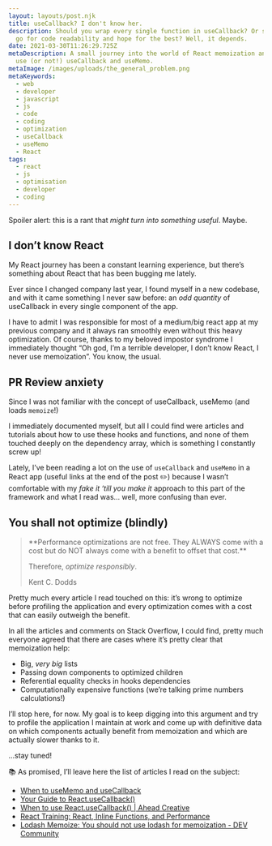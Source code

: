 ```yaml
---
layout: layouts/post.njk
title: useCallback? I don't know her.
description: Should you wrap every single function in useCallback? Or should you
  go for code readability and hope for the best? Well, it depends.
date: 2021-03-30T11:26:29.725Z
metaDescription: A small journey into the world of React memoization and when to
  use (or not!) useCallback and useMemo.
metaImage: /images/uploads/the_general_problem.png
metaKeywords:
  - web
  - developer
  - javascript
  - js
  - code
  - coding
  - optimization
  - useCallback
  - useMemo
  - React
tags:
  - react
  - js
  - optimisation
  - developer
  - coding
---
```

Spoiler alert: this is a rant that *might turn into something useful*. Maybe.

## I don’t know React

My React journey has been a constant learning experience, but there’s something about React that has been bugging me lately.

Ever since I changed company last year, I found myself in a new codebase, and with it came something I never saw before: an *odd quantity* of useCallback in every single component of the app.

I have to admit I was responsible for most of a medium/big react app at my previous company and it always ran smoothly even without this heavy optimization. 
Of course, thanks to my beloved impostor syndrome I immediately thought “Oh god, I’m a terrible developer, I don’t know React, I never use memoization”. You know, the usual. 

## PR Review anxiety

Since I was not familiar with the concept of useCallback, useMemo (and loads `memoize`!) 

I immediately documented myself, but all I could find were articles and tutorials about how to use these hooks and functions, and none of them touched deeply on the dependency array, which is something I constantly screw up!

Lately, I’ve been reading a lot on the use of `useCallback` and `useMemo` in a React app (useful links at the end of the post ✏️) because I wasn’t comfortable with my *fake it ‘till you make it* approach to this part of the framework and what I read was… well, more confusing than ever.

## You shall not optimize (blindly)

<blockquote cite="https://kentcdodds.com/blog/usememo-and-usecallback">
**Performance optimizations are not free. They ALWAYS come with a cost but do NOT always come with a benefit to offset that cost.**

Therefore, *optimize responsibly*. 

<span class="author">Kent C. Dodds</span>
</blockquote>

Pretty much every article I read touched on this: it’s wrong to optimize before profiling the application and every optimization comes with a cost that can easily outweigh the benefit.

In all the articles and comments on Stack Overflow, I could find, pretty much everyone agreed that there are cases where it’s pretty clear that memoization help:

* Big, *very big* lists
* Passing down components to optimized children
* Referential equality checks in hooks dependencies
* Computationally expensive functions (we’re talking prime numbers calculations!) 

I’ll stop here, for now. 
My goal is to keep digging into this argument and try to profile the application I maintain at work and come up with definitive data on which components actually benefit from memoization and which are actually slower thanks to it.

…stay tuned!

📚 As promised, I’ll leave here the list of articles I read on the subject:

* [When to useMemo and useCallback](https://kentcdodds.com/blog/usememo-and-usecallback)
* [Your Guide to React.useCallback()](https://dmitripavlutin.com/dont-overuse-react-usecallback/)
* [When to use React.useCallback() | Ahead Creative](https://aheadcreative.co.uk/articles/when-to-use-react-usecallback/#:~:text=You%20should%20avoid%20seeing%20useCallback,a%20detrimental%20impact%20on%20performance.)
* [React Training: React, Inline Functions, and Performance](https://reacttraining.com/blog/react-inline-functions-and-performance/)
* [Lodash Memoize: You should not use lodash for memoization - DEV Community](https://dev.to/nioufe/you-should-not-use-lodash-for-memoization-3441)